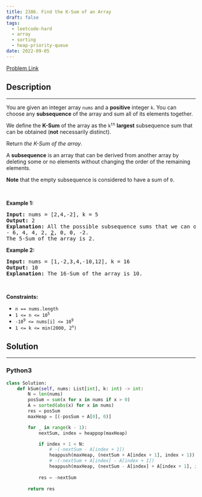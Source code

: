 ```yaml
---
title: 2386. Find the K-Sum of an Array
draft: false
tags: 
  - leetcode-hard
  - array
  - sorting
  - heap-priority-queue
date: 2022-09-05
---
```


[Problem Link](https://leetcode.com/problems/find-the-k-sum-of-an-array/)

## Description

---
<p>You are given an integer array <code>nums</code> and a <strong>positive</strong> integer <code>k</code>. You can choose any <strong>subsequence</strong> of the array and sum all of its elements together.</p>

<p>We define the <strong>K-Sum</strong> of the array as the <code>k<sup>th</sup></code> <strong>largest</strong> subsequence sum that can be obtained (<strong>not</strong> necessarily distinct).</p>

<p>Return <em>the K-Sum of the array</em>.</p>

<p>A <strong>subsequence</strong> is an array that can be derived from another array by deleting some or no elements without changing the order of the remaining elements.</p>

<p><strong>Note</strong> that the empty subsequence is considered to have a sum of <code>0</code>.</p>

<p>&nbsp;</p>
<p><strong class="example">Example 1:</strong></p>

<pre>
<strong>Input:</strong> nums = [2,4,-2], k = 5
<strong>Output:</strong> 2
<strong>Explanation:</strong> All the possible subsequence sums that we can obtain are the following sorted in decreasing order:
- 6, 4, 4, 2, <u>2</u>, 0, 0, -2.
The 5-Sum of the array is 2.
</pre>

<p><strong class="example">Example 2:</strong></p>

<pre>
<strong>Input:</strong> nums = [1,-2,3,4,-10,12], k = 16
<strong>Output:</strong> 10
<strong>Explanation:</strong> The 16-Sum of the array is 10.
</pre>

<p>&nbsp;</p>
<p><strong>Constraints:</strong></p>

<ul>
	<li><code>n == nums.length</code></li>
	<li><code>1 &lt;= n &lt;= 10<sup>5</sup></code></li>
	<li><code>-10<sup>9</sup> &lt;= nums[i] &lt;= 10<sup>9</sup></code></li>
	<li><code>1 &lt;= k &lt;= min(2000, 2<sup>n</sup>)</code></li>
</ul>


## Solution

---
### Python3
``` py title='find-the-k-sum-of-an-array'
class Solution:
    def kSum(self, nums: List[int], k: int) -> int:
        N = len(nums)
        posSum = sum(x for x in nums if x > 0)
        A = sorted(abs(x) for x in nums)
        res = posSum
        maxHeap = [(-posSum + A[0], 0)]

        for _ in range(k - 1):
            nextSum, index = heappop(maxHeap)

            if index + 1 < N:
                # -(-nextSum - A[index + 1])
                heappush(maxHeap, (nextSum + A[index + 1], index + 1))
                # -(-nextSum + A[index] - A[index + 1])
                heappush(maxHeap, (nextSum - A[index] + A[index + 1], index + 1))
            
            res = -nextSum
        
        return res
```

